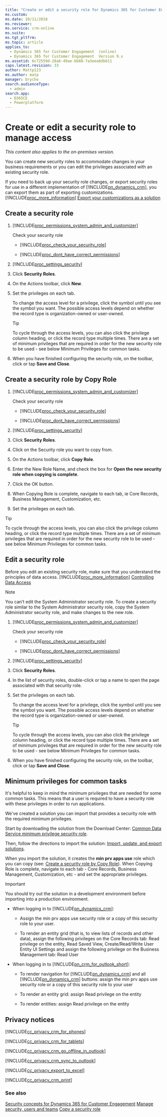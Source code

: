 ```yaml
---
title: "Create or edit a security role for Dynamics 365 for Customer Engagement apps | MicrosoftDocs"
ms.custom:
ms.date: 10/11/2018
ms.reviewer:
ms.service: crm-online
ms.suite:
ms.tgt_pltfrm:
ms.topic: article
applies_to:
  - Dynamics 365 for Customer Engagement  (online)
  - Dynamics 365 for Customer Engagement  Version 9.x
ms.assetid: 6c72559d-28a6-49ae-bb88-7a3eea6db611
caps.latest.revision: 33
author: Mattp123
ms.author: matp
manager: brycho
search.audienceType:
  - admin
search.app:
  - D365CE
  - Powerplatform
---
```

# Create or edit a security role to manage access

*This content also applies to the on-premises version.*

You can create new security roles to accommodate changes in your business requirements or you can edit the privileges associated with an existing security role.

 If you need to back up your security role changes, or export security roles for use in a different implementation of [!INCLUDE[pn_dynamics_crm](../includes/pn-dynamics-crm.md)], you can export them as part of exporting customizations. [!INCLUDE[proc_more_information](../includes/proc-more-information.md)] [Export your customizations as a solution](../customize/use-solutions-for-your-customizations.md)

## Create a security role

1. [!INCLUDE[proc_permissions_system_admin_and_customizer](../includes/proc-permissions-system-admin-and-customizer.md)]

    Check your security role

   - [!INCLUDE[proc_check_your_security_role](../includes/proc-check-your-security-role.md)]

   - [!INCLUDE[proc_dont_have_correct_permissions](../includes/proc-dont-have-correct-permissions.md)]

2. [!INCLUDE[proc_settings_security](../includes/proc-settings-security.md)]

3. Click **Security Roles**.

4. On the Actions toolbar, click **New**.

5. Set the privileges on each tab.

    To change the access level for a privilege, click the symbol until you see the symbol you want. The possible access levels depend on whether the record type is organization-owned or user-owned.

   > [!TIP]
   >  To cycle through the access levels, you can also click the privilege column heading, or click the record type multiple times.
   >  There are a set of minimum privileges that are required in order for the new security role to be used - see below Minimum Privileges for common tasks.

6. When you have finished configuring the security role, on the toolbar, click or tap **Save and Close**.

## Create a security role by Copy Role

1. [!INCLUDE[proc_permissions_system_admin_and_customizer](../includes/proc-permissions-system-admin-and-customizer.md)]

    Check your security role

   - [!INCLUDE[proc_check_your_security_role](../includes/proc-check-your-security-role.md)]

   - [!INCLUDE[proc_dont_have_correct_permissions](../includes/proc-dont-have-correct-permissions.md)]

2. [!INCLUDE[proc_settings_security](../includes/proc-settings-security.md)]

3. Click **Security Roles**.

4. Click on the Security role you want to copy from.

5. On the Actions toolbar, click **Copy Role**.

6. Enter the New Role Name, and check the box for **Open the new security role when copying is complete**.

7. Click the OK button.

8. When Copying Role is complete, navigate to each tab, ie Core Records, Business Management, Customization, etc.

9. Set the privileges on each tab.

> [!TIP]
>  To cycle through the access levels, you can also click the privilege column heading, or click the record type multiple times.
>  There are a set of minimum privileges that are required in order for the new security role to be used - see below Minimum Privileges for common tasks.

## Edit a security role
 Before you edit an existing security role, make sure that you understand the principles of data access. [!INCLUDE[proc_more_information](../includes/proc-more-information.md)] [Controlling Data Access](../admin/security-roles-privileges.md)

> [!NOTE]
>  You can’t edit the System Administrator security role. To create a security role similar to the System Administrator security role, copy the System Administrator security role, and make changes to the new role.

1. [!INCLUDE[proc_permissions_system_admin_and_customizer](../includes/proc-permissions-system-admin-and-customizer.md)]

    Check your security role

   - [!INCLUDE[proc_check_your_security_role](../includes/proc-check-your-security-role.md)]

   - [!INCLUDE[proc_dont_have_correct_permissions](../includes/proc-dont-have-correct-permissions.md)]

2. [!INCLUDE[proc_settings_security](../includes/proc-settings-security.md)]

3. Click **Security Roles**.

4. In the list of security roles, double-click or tap a name to open the page associated with that security role.

5. Set the privileges on each tab.

    To change the access level for a privilege, click the symbol until you see the symbol you want. The possible access levels depend on whether the record type is organization-owned or user-owned.

   > [!TIP]
   >  To cycle through the access levels, you can also click the privilege column heading, or click the record type multiple times.
   >  There are a set of minimum privileges that are required in order for the new security role to be used - see below Minimum Privileges for common tasks.

6. When you have finished configuring the security role, on the toolbar, click or tap **Save and Close**.

## Minimum privileges for common tasks
 It's helpful to keep in mind the minimum privileges that are needed for some common tasks. This means that a user is required to have a security role with these privileges in order to run applications.

 We've created a solution you can import that provides a security role with the required minimum privileges.

Start by downloading the solution from the Download Center: [Common Data Service minimum privilege security role](https://download.microsoft.com/download/6/5/5/6552A30E-05F4-45F0-AEE3-9BB01E13118A/MinprivilegeSecRole_1_0_0_0.zip).

Then, follow the directions to import the solution: [Import, update, and export solutions](../customize/import-update-upgrade-solution.md).

When you import the solution, it creates the **min prv apps use** role which you can copy (see: [Create a security role by Copy Role](#create-a-security-role-by-copy-role)). When Copying Role is complete, navigate to each tab - Core Records, Business Management, Customization, etc - and set the appropriate privileges.

> [!IMPORTANT]
> You should try out the solution in a development environment before importing into a production environment.

- When logging in to [!INCLUDE[pn_dynamics_crm](../includes/pn-dynamics-crm.md)]:

  -   Assign the min prv apps use security role or a copy of this security role to your user.

  -   To render an entity grid (that is, to view lists of records and other data), assign the following privileges on the Core Records tab: Read privilege on the entity, Read Saved View, Create/Read/Write User Entity UI Settings
      and assign the following privilege on the Business Management tab: Read User

- When logging in to [!INCLUDE[pn_crm_for_outlook_short](../includes/pn-crm-for-outlook-short.md)]:

   - To render navigation for [!INCLUDE[pn_dynamics_crm](../includes/pn-dynamics-crm.md)] and all [!INCLUDE[pn_dynamics_crm](../includes/pn-dynamics-crm.md)] buttons: assign the min prv apps use security role or a copy of this security role to your user

  - To render an entity grid: assign Read privilege on the entity

  - To render entities: assign Read privilege on the entity

## Privacy notices
[!INCLUDE[cc_privacy_crm_for_phones](../includes/cc-privacy-crm-for-phones.md)]

[!INCLUDE[cc_privacy_crm_for_tablets](../includes/cc-privacy-crm-for-tablets.md)]

[!INCLUDE[cc_privacy_crm_go_offline_in_outlook](../includes/cc-privacy-crm-go-offline-in-outlook.md)]

[!INCLUDE[cc_privacy_crm_sync_to_outlook](../includes/cc-privacy-crm-sync-to-outlook.md)]

 [!INCLUDE[cc_privacy_export_to_excel](../includes/cc-privacy-export-to-excel.md)]

 [!INCLUDE[cc_privacy_crm_print](../includes/cc-privacy-crm-print.md)]

### See also
 [Security concepts for Dynamics 365 for Customer Engagement](../admin/security-concepts.md)
 [Manage security, users and teams](../admin/manage-security-users-and-teams.md)
 [Copy a security role](../admin/copy-security-role.md)
